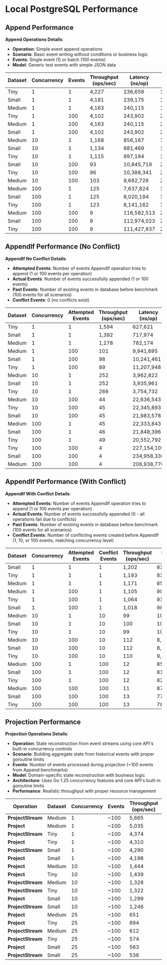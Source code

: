 # Local PostgreSQL Performance

## Append Performance

**Append Operations Details**:
- **Operation**: Simple event append operations
- **Scenario**: Basic event writing without conditions or business logic
- **Events**: Single event (1) or batch (100 events)
- **Model**: Generic test events with simple JSON data

| Dataset | Concurrency | Events | Throughput (ops/sec) | Latency (ns/op) | Memory (B/op) | Allocations |
|---------|-------------|--------|---------------------|-----------------|---------------|-------------|
| Tiny | 1 | 1 | 4,227 | 236,658 | 1,875 | 55 |
| Small | 1 | 1 | 4,181 | 239,175 | 1,892 | 56 |
| Medium | 1 | 1 | 4,163 | 240,115 | 1,875 | 55 |
| Tiny | 1 | 100 | 4,102 | 243,902 | 211,399 | 2,053 |
| Medium | 1 | 100 | 4,163 | 240,115 | 211,295 | 2,053 |
| Small | 1 | 100 | 4,102 | 243,902 | 211,359 | 2,053 |
| Medium | 10 | 1 | 1,168 | 856,167 | 17,530 | 523 |
| Small | 10 | 1 | 1,134 | 881,469 | 17,548 | 523 |
| Tiny | 10 | 1 | 1,115 | 897,184 | 17,548 | 523 |
| Small | 10 | 100 | 93 | 10,845,719 | 2,095,403 | 20,496 |
| Tiny | 10 | 100 | 96 | 10,388,341 | 2,096,375 | 20,502 |
| Medium | 10 | 100 | 103 | 9,682,726 | 2,094,330 | 20,490 |
| Medium | 100 | 1 | 125 | 7,637,824 | 182,499 | 5,275 |
| Small | 100 | 1 | 125 | 8,020,184 | 182,843 | 5,266 |
| Tiny | 100 | 1 | 123 | 8,141,162 | 182,678 | 5,271 |
| Medium | 100 | 100 | 9 | 116,582,513 | 20,954,190 | 205,059 |
| Small | 100 | 100 | 9 | 112,974,023 | 20,962,527 | 205,152 |
| Tiny | 100 | 100 | 9 | 111,427,837 | 20,963,011 | 205,138 |

## AppendIf Performance (No Conflict)

**AppendIf No Conflict Details**:
- **Attempted Events**: Number of events AppendIf operation tries to append (1 or 100 events per operation)
- **Actual Events**: Number of events successfully appended (1 or 100 events)
- **Past Events**: Number of existing events in database before benchmark (100 events for all scenarios)
- **Conflict Events**: 0 (no conflicts exist)

| Dataset | Concurrency | Attempted Events | Throughput (ops/sec) | Latency (ns/op) | Memory (B/op) | Allocations |
|---------|-------------|------------------|---------------------|-----------------|---------------|-------------|
| Tiny | 1 | 1 | 1,594 | 627,621 | 4,464 | 96 |
| Small | 1 | 1 | 1,392 | 717,974 | 4,465 | 96 |
| Medium | 1 | 1 | 1,278 | 782,174 | 4,462 | 96 |
| Medium | 1 | 100 | 101 | 9,941,695 | 214,216 | 2,092 |
| Small | 1 | 100 | 98 | 10,241,461 | 214,217 | 2,093 |
| Tiny | 1 | 100 | 89 | 11,207,948 | 214,744 | 2,095 |
| Medium | 10 | 1 | 252 | 3,962,822 | 43,380 | 923 |
| Small | 10 | 1 | 252 | 3,935,961 | 43,409 | 923 |
| Tiny | 10 | 1 | 266 | 3,754,732 | 43,431 | 923 |
| Medium | 10 | 100 | 44 | 22,636,543 | 2,133,460 | 20,891 |
| Tiny | 10 | 100 | 45 | 22,345,893 | 2,138,365 | 20,927 |
| Small | 10 | 100 | 45 | 21,983,578 | 2,134,864 | 20,906 |
| Medium | 100 | 1 | 45 | 22,333,843 | 440,918 | 9,263 |
| Small | 100 | 1 | 46 | 21,848,396 | 441,156 | 9,263 |
| Tiny | 100 | 1 | 49 | 20,552,792 | 441,692 | 9,267 |
| Tiny | 100 | 100 | 4 | 227,154,105 | 21,378,524 | 209,187 |
| Small | 100 | 100 | 4 | 234,958,336 | 21,370,916 | 209,131 |
| Medium | 100 | 100 | 4 | 206,938,770 | 21,359,597 | 209,027 |

## AppendIf Performance (With Conflict)

**AppendIf With Conflict Details**:
- **Attempted Events**: Number of events AppendIf operation tries to append (1 or 100 events per operation)
- **Actual Events**: Number of events successfully appended (0 - all operations fail due to conflicts)
- **Past Events**: Number of existing events in database before benchmark (100 events for all scenarios)
- **Conflict Events**: Number of conflicting events created before AppendIf (1, 10, or 100 events, matching concurrency level)

| Dataset | Concurrency | Attempted Events | Conflict Events | Throughput (ops/sec) | Latency (ns/op) | Memory (B/op) | Allocations |
|---------|-------------|------------------|-----------------|---------------------|-----------------|---------------|-------------|
| Small | 1 | 1 | 1 | 1,202 | 831,439 | 5,908 | 145 |
| Tiny | 1 | 1 | 1 | 1,193 | 838,785 | 5,914 | 146 |
| Medium | 1 | 1 | 1 | 1,171 | 853,820 | 5,905 | 145 |
| Medium | 1 | 100 | 1 | 1,105 | 905,867 | 216,310 | 2,142 |
| Tiny | 1 | 100 | 1 | 1,064 | 938,336 | 216,659 | 2,144 |
| Small | 1 | 100 | 1 | 1,018 | 982,471 | 216,452 | 2,143 |
| Medium | 10 | 1 | 10 | 99 | 10,079,142 | 57,472 | 1,416 |
| Small | 10 | 1 | 10 | 100 | 10,007,610 | 57,505 | 1,416 |
| Tiny | 10 | 1 | 10 | 99 | 10,149,054 | 57,572 | 1,417 |
| Medium | 10 | 100 | 10 | 112 | 8,920,976 | 2,150,702 | 21,380 |
| Small | 10 | 100 | 10 | 112 | 8,965,148 | 2,152,027 | 21,389 |
| Tiny | 10 | 100 | 10 | 110 | 9,110,548 | 2,155,078 | 21,409 |
| Medium | 100 | 1 | 100 | 12 | 85,652,522 | 581,817 | 14,165 |
| Small | 100 | 1 | 100 | 12 | 81,240,740 | 582,678 | 14,171 |
| Tiny | 100 | 1 | 100 | 12 | 82,246,174 | 583,219 | 14,175 |
| Medium | 100 | 100 | 100 | 11 | 87,552,629 | 21,506,783 | 213,813 |
| Small | 100 | 100 | 100 | 13 | 77,745,206 | 21,514,603 | 213,898 |
| Tiny | 100 | 100 | 100 | 13 | 78,122,002 | 21,522,322 | 213,952 |

## Projection Performance

**Projection Operations Details**:
- **Operation**: State reconstruction from event streams using core API's built-in concurrency controls
- **Scenario**: Building aggregate state from historical events with proper goroutine limits
- **Events**: Number of events processed during projection (~100 events from Append benchmarks)
- **Model**: Domain-specific state reconstruction with business logic
- **Architecture**: Uses Go 1.25 concurrency features and core API's built-in goroutine limits
- **Performance**: Realistic throughput with proper resource management

| Operation | Dataset | Concurrency | Events | Throughput (ops/sec) | Latency (ns/op) | Memory (B/op) | Allocations |
|-----------|---------|-------------|--------|---------------------|-----------------|---------------|-------------|
| **ProjectStream** | Medium | 1 | ~100 | 5,665 | 176,554 | 64,465 | 1,460 |
| **Project** | Medium | 1 | ~100 | 5,035 | 198,522 | 55,460 | 1,450 |
| **ProjectStream** | Tiny | 1 | ~100 | 4,374 | 228,678 | 64,467 | 1,460 |
| **Project** | Tiny | 1 | ~100 | 4,310 | 232,214 | 55,462 | 1,450 |
| **ProjectStream** | Small | 1 | ~100 | 4,290 | 233,359 | 64,467 | 1,460 |
| **Project** | Small | 1 | ~100 | 4,198 | 238,241 | 55,463 | 1,450 |
| **Project** | Medium | 10 | ~100 | 1,444 | 692,991 | 553,447 | 14,474 |
| **Project** | Tiny | 10 | ~100 | 1,439 | 695,025 | 553,447 | 14,474 |
| **ProjectStream** | Medium | 10 | ~100 | 1,328 | 753,367 | 643,575 | 14,574 |
| **ProjectStream** | Tiny | 10 | ~100 | 1,322 | 756,340 | 643,577 | 14,574 |
| **Project** | Small | 10 | ~100 | 1,299 | 769,654 | 553,464 | 14,474 |
| **ProjectStream** | Small | 10 | ~100 | 1,246 | 802,418 | 643,584 | 14,574 |
| **Project** | Medium | 25 | ~100 | 651 | 1,536,585 | 1,383,318 | 36,180 |
| **Project** | Tiny | 25 | ~100 | 694 | 1,653,638 | 1,383,320 | 36,180 |
| **ProjectStream** | Medium | 25 | ~100 | 612 | 1,633,405 | 1,608,646 | 36,431 |
| **ProjectStream** | Tiny | 25 | ~100 | 574 | 1,722,230 | 1,608,714 | 36,432 |
| **Project** | Small | 25 | ~100 | 563 | 1,774,790 | 1,383,371 | 36,181 |
| **ProjectStream** | Small | 25 | ~100 | 536 | 1,866,661 | 1,608,716 | 36,432 |
